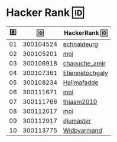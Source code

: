 # Hacker Rank :id:

|:hash:| :id:      | HackerRank :id: |
|------|-----------|-------------------------|
| 01   | 300104524 | [echnaideurg](https://hackerrank.com/@echnaideurg)         |
| 02   | 300105201 | [moi](https://hackerrank.com/moi)         |
| 03   | 300106918 | [chaouche_amir](https://hackerrank.com/chaouche_amir)         |
| 04   | 300107361 | [Etiennetochgaly](https://hackerrank.com/Etiennetochgaly)         |
| 05   | 300108234 | [Halimafadde](https://hackerrank.com/Halimafadde)         |
| 06   | 300111671 | [moi](https://hackerrank.com/moi)         |
| 07   | 300111766 | [thiaam2010](https://hackerrank.com/thiaam2010)         |
| 08   | 300112017 | [moi](https://hackerrank.com/moi)         |
| 09   | 300112917 | [djumaster](https://hackerrank.com/djumaster)         |
| 10   | 300113775 | [Widbyarmand](https://hackerrank.com/Widbyarmand)         |
